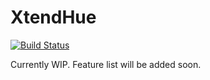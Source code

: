 # XtendHue
[![Build Status](https://travis-ci.org/NOSDuco/XtendHue.png)](https://travis-ci.org/NOSDuco/XtendHue)

Currently WIP. Feature list will be added soon.
